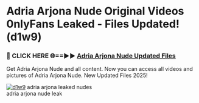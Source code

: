 # Adria Arjona Nude Original Videos 0nlyFans Leaked - Files Updated! (d1w9)

<h3>🔴 CLICK HERE 🌐==►► <a href="https://tinyurl.com/5h6xmrr3" rel="nofollow">Adria Arjona Nude Updated Files</a></h3>

Get Adria Arjona Nude and all content. Now you can access all videos and pictures of Adria Arjona Nude. New Updated Files 2025!

[![d1w9](https://i.imgur.com/KVD873Z.gif)](https://tinyurl.com/5h6xmrr3)
adria arjona leaked nudes<br>
adria arjona nude leak
